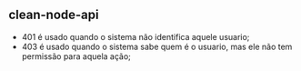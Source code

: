 ## clean-node-api
 - 401 é usado quando o sistema não identifica aquele usuario;
 - 403 é usado quando o sistema sabe quem é o usuario, mas ele não tem permissão para aquela ação;
